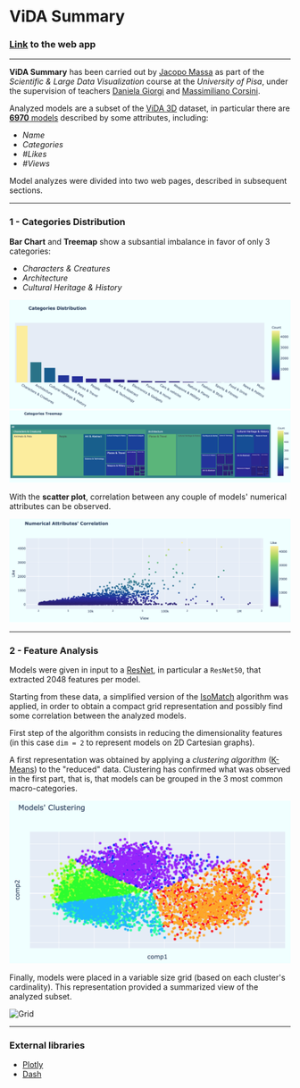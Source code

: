 # ViDA Summary

### [Link](https://vida-summary.onrender.com) to the web app

<hr>

**ViDA Summary** has been carried out by 
[Jacopo Massa](https://jacopomassa.netlify.app) 
as part of the _Scientific & Large Data Visualization_ 
course at the _University of Pisa_, under the supervision of teachers
[Daniela Giorgi](http://vcg.isti.cnr.it/~giorgi/) and
[Massimiliano Corsini](http://vcg.isti.cnr.it/~corsini/).

Analyzed models are a subset of the
[ViDA 3D](http://vcg.isti.cnr.it/Publications/2020/AFBCPCG20/) dataset, 
in particular there are [**6970** models](https://www.dropbox.com/sh/bazjfdx7d40oy2j/AAD7RGjB-Nw4YRPTbE4Dku6ca?dl=0) described by some attributes, including:

- _Name_
- _Categories_
- _\#Likes_
- _\#Views_

Model analyzes were divided into two web pages, described in
subsequent sections.

<hr>

### 1 - Categories Distribution

**Bar Chart** and **Treemap** show a subsantial imbalance 
in favor of only 3 categories:

- _Characters & Creatures_
- _Architecture_
- _Cultural Heritage & History_

![Bar Chart](https://github.com/jacopo-massa/vida-summary/blob/main/data/static/barchart.png)
![Treemap](https://github.com/jacopo-massa/vida-summary/blob/main/data/static/treemap.png)

With the **scatter plot**, correlation between any couple of 
models' numerical attributes can be observed.

![Scatter plot](https://github.com/jacopo-massa/vida-summary/blob/main/data/static/scatterplot.png)

<hr>

### 2 - Feature Analysis

Models were given in input to a
[ResNet](https://en.wikipedia.org/wiki/Residual_neural_network),
in particular a `ResNet50`, that extracted 2048 features per model.

Starting from these data, a simplified version of 
the [IsoMatch](https://gfx.cs.princeton.edu/pubs/Fried_2015_ICI/index.php) 
algorithm was applied, in order to obtain a compact grid representation and
possibly find some correlation between the analyzed models.

First step of the algorithm consists in reducing the dimensionality
features (in this case `dim = 2` to represent models on 2D 
Cartesian graphs).

A first representation was obtained by applying a _clustering algorithm_ 
([K-Means](https://it.wikipedia.org/wiki/K-means))
to the "reduced" data. Clustering has confirmed what was observed
in the first part, that is, that models can be grouped 
in the 3 most common macro-categories.

![Scatter plot Clusters](https://github.com/jacopo-massa/vida-summary/blob/main/data/static/scatterplot2.png)

Finally, models were placed in a variable size grid 
(based on each cluster's cardinality).
This representation provided a summarized view of the analyzed subset.

![Grid](https://github.com/jacopo-massa/vida-summary/blob/main/data/static/grid.png)

<hr>

### External libraries

 - [Plotly](https://plotly.com/) 
 - [Dash](https://plotly.com/dash/)
